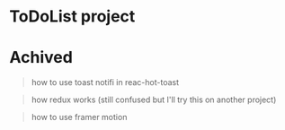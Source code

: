 # ToDoList project
# Achived
> how to use toast notifi in reac-hot-toast

> how redux works (still confused but I'll try this on another project)

> how to use framer motion